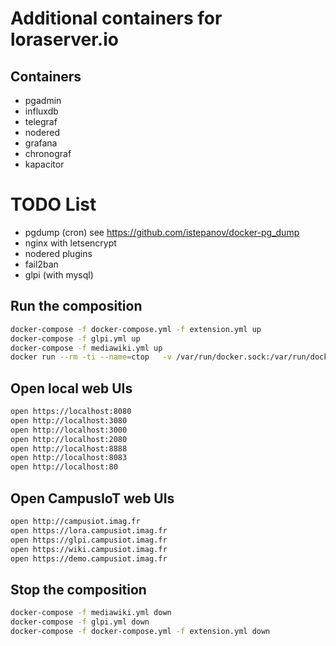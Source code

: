 # Additional containers for loraserver.io

## Containers
* pgadmin
* influxdb
* telegraf
* nodered
* grafana
* chronograf
* kapacitor

# TODO List
* pgdump (cron) see https://github.com/istepanov/docker-pg_dump
* nginx with letsencrypt
* nodered plugins
* fail2ban
* glpi (with mysql)

## Run the composition
```bash
docker-compose -f docker-compose.yml -f extension.yml up
docker-compose -f glpi.yml up
docker-compose -f mediawiki.yml up
docker run --rm -ti --name=ctop   -v /var/run/docker.sock:/var/run/docker.sock   quay.io/vektorlab/ctop:latest
```

## Open local web UIs
```bash
open https://localhost:8080
open http://localhost:3080
open http://localhost:3000
open http://localhost:2080
open http://localhost:8888
open http://localhost:8083
open http://localhost:80
```

## Open CampusIoT web UIs
```bash
open http://campusiot.imag.fr
open https://lora.campusiot.imag.fr
open https://glpi.campusiot.imag.fr
open https://wiki.campusiot.imag.fr
open https://demo.campusiot.imag.fr
```



## Stop the composition
```bash
docker-compose -f mediawiki.yml down
docker-compose -f glpi.yml down
docker-compose -f docker-compose.yml -f extension.yml down
```

